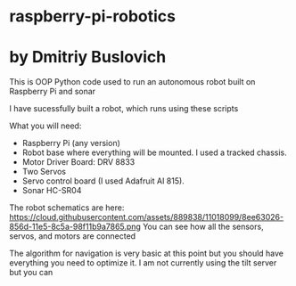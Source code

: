 # raspberry-pi-robotics

# by Dmitriy Buslovich

This is OOP Python code used to run an autonomous robot built on Raspberry Pi and sonar

I have sucessfully built a robot, which runs using these scripts

What you will need:

- Raspberry Pi (any version)
- Robot base where everything will be mounted. I used a tracked chassis.
- Motor Driver Board: DRV 8833
- Two Servos 
- Servo control board (I used Adafruit AI 815). 
- Sonar HC-SR04

The robot schematics are here: https://cloud.githubusercontent.com/assets/889838/11018099/8ee63026-856d-11e5-8c5a-98f11b9a7865.png
You can see how all the sensors, servos, and motors are connected

The algorithm for navigation is very basic at this point but you should have everything you need to optimize it. I am not currently using the tilt server but you can
